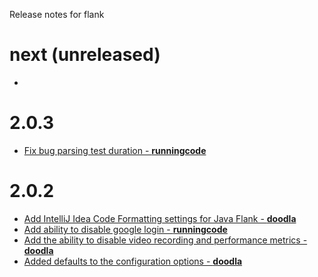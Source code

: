 Release notes for flank

# next (unreleased)

-

# 2.0.3

- [Fix bug parsing test duration - **runningcode**](https://github.com/TestArmada/flank/pull/158)

# 2.0.2

- [Add IntelliJ Idea Code Formatting settings for Java Flank - **doodla**](https://github.com/TestArmada/flank/pull/147)
- [Add ability to disable google login - **runningcode**](https://github.com/TestArmada/flank/pull/146)
- [Add the ability to disable video recording and performance metrics - **doodla**](https://github.com/TestArmada/flank/pull/149)
- [Added defaults to the configuration options - **doodla**](https://github.com/TestArmada/flank/pull/152)
